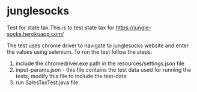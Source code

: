 # junglesocks
Test for state tax
This is to test state tax for https://jungle-socks.herokuapp.com/

The test uses chrome driver to navigate to junglesocks website and enter the values using selenium.
To run the test follow the steps:
1. include the chromedriver.exe path in the resources/settings.json file
2. input-params.json - this file contains the test data used for running the tests, modify this file to include the test-data
3. run SalesTaxTest.java file
